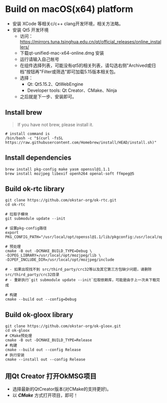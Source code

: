 # Build on macOS(x64) platform

- 安装 XCode 等相关c/c++ clang开发环境，相关方法略。
- 安装 Qt5 开发环境
    - 访问：https://mirrors.tuna.tsinghua.edu.cn/qt/official_releases/online_installers/
    - 下载qt-unified-mac-x64-online.dmg 安装
    - 运行请输入自己帐号
    - 在组件选择列表，可能没有qt5的相关列表，请勾选右侧"Archived或归档"按钮再"Filter或筛选"即可加载5.15版本相关包。
    - 选择：
        - Qt: Qt5.15.2、QtWebEngine
        - Developer tools: Qt Creator、CMake、Ninja
    - 之后就是下一步、安装即可。

## Install brew

> If you have not brew, please install it.

```shell
# install command is    
/bin/bash -c "$(curl -fsSL https://raw.githubusercontent.com/Homebrew/install/HEAD/install.sh)"
```

## Install dependencies

```shell
brew install pkg-config make yasm openssl@1.1.1
brew install mozjpeg libexif openh264 openal-soft ffmpeg@5
```

## Build ok-rtc library

```shell
git clone https://github.com/okstar-org/ok-rtc.git
cd ok-rtc

# 拉取子模块
git submodule update --init

# 设置pkg-config路径
export PKG_CONFIG_PATH="/usr/local/opt/openssl@1.1/lib/pkgconfig:/usr/local/opt/mozjpeg/lib/pkgconfig:/usr/local/opt/ffmpeg@5/lib/pkgconfig"

# 预处理
cmake -B out -DCMAKE_BUILD_TYPE=Debug \
-DJPEG_LIBRARY=/usr/local/opt/mozjpeg/lib \
-DJPEF_INCLUDE_DIR=/usr/local/opt/mozjpeg/include

# - 如果出现找不到 src/third_party/crc32等以及其它第三方包缺少问题，请删除 src/third_party/crc32目录
# - 重新执行`git submodule update --init`拉取依赖库，可能是由于上一次未下载完成

# 构建
cmake --build out --config=Debug

```

## Build ok-gloox library

```shell
git clone https://github.com/okstar-org/ok-gloox.git
cd ok-gloox
# CMake预处理
cmake -B out -DCMAKE_BUILD_TYPE=Release
# 构建
cmake --build out --config Release
# 执行安装
cmake --install out --config Release
```

## 用Qt Creator 打开OkMSG项目

- 选择最新的QtCreator版本(对CMake的支持更好)。
- 以 ***CMake*** 方式打开项目，即可！

